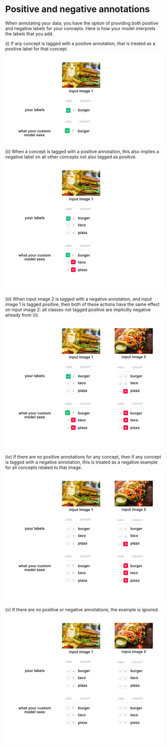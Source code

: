 # Positive and negative annotations

When annotating your data, you have the option of providing both positive and negative labels for your concepts. Here is how your model interprets the labels that you add.

\(i\) If any concept is tagged with a positive annotation, that is treated as a positive label for that concept. ![](../../.gitbook/assets/annotation_i%20%282%29%20%282%29%20%283%29%20%284%29%20%284%29%20%284%29%20%283%29.jpg)

\(ii\) When a concept is tagged with a positive annotation, this also implies a negative label on all other concepts not also tagged as positive. ![](../../.gitbook/assets/annotation_ii%20%282%29%20%282%29%20%283%29%20%284%29%20%284%29%20%284%29.jpg)

\(iii\) When input image 2 is tagged with a negative annotation, and input image 1 is tagged positive, then both of these actions have the same effect on input image 2: all classes not tagged positive are implicitly negative already from \(ii\). ![](../../.gitbook/assets/annotation_iii%20%282%29%20%282%29%20%283%29%20%284%29%20%284%29%20%284%29%20%284%29.jpg)

\(iv\) If there are no positive annotations for any concept, then if any concept is tagged with a negative annotation, this is treated as a negative example for all concepts related to that image. ![](../../.gitbook/assets/annotation_iv%20%282%29%20%282%29%20%283%29%20%283%29%20%281%29.jpg)

\(v\) If there are no positive or negative annotations, the example is ignored. ![](../../.gitbook/assets/annotation_v%20%282%29%20%282%29%20%282%29%20%281%29%20%282%29.jpg)

